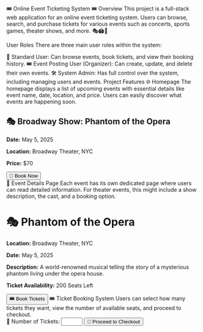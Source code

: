🎟️ Online Event Ticketing System 🎟️
Overview
This project is a full-stack web application for an online event ticketing system. Users can browse, search, and purchase tickets for various events such as concerts, sports games, theater shows, and more. 🎭🏟️🎤

User Roles
There are three main user roles within the system:

👤 Standard User: Can browse events, book tickets, and view their booking history.
🎟️ Event Posting User (Organizer): Can create, update, and delete their own events.
🛠️ System Admin: Has full control over the system, including managing users and events.
Project Features
🌐 Homepage
The homepage displays a list of upcoming events with essential details like event name, date, location, and price. Users can easily discover what events are happening soon.
<div class="event">
  <h2>🎭 Broadway Show: Phantom of the Opera</h2>
  <p><strong>Date:</strong> May 5, 2025</p>
  <p><strong>Location:</strong> Broadway Theater, NYC</p>
  <p><strong>Price:</strong> $70</p>
  <button>🎫 Book Now</button>
</div>
📝 Event Details Page
Each event has its own dedicated page where users can read detailed information. For theater events, this might include a show description, the cast, and a booking option.
<h1>🎭 Phantom of the Opera</h1>
<p><strong>Location:</strong> Broadway Theater, NYC</p>
<p><strong>Date:</strong> May 5, 2025</p>
<p><strong>Description:</strong> A world-renowned musical telling the story of a mysterious phantom living under the opera house.</p>
<p><strong>Ticket Availability:</strong> 200 Seats Left</p>
<button>🎟️ Book Tickets</button>
🎟️ Ticket Booking System
Users can select how many tickets they want, view the number of available seats, and proceed to checkout.
<form>
  <label for="ticketQuantity">🎫 Number of Tickets:</label>
  <input type="number" id="ticketQuantity" name="ticketQuantity" min="1" max="10">
  <button type="submit">🛒 Proceed to Checkout</button>
</form>
